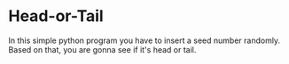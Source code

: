 # Head-or-Tail
In this simple python program you have to insert a seed number randomly. Based on that, you are gonna see if it's head or tail.
